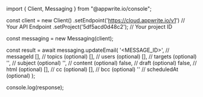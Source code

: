 import { Client, Messaging } from "@appwrite.io/console";

const client = new Client()
    .setEndpoint('https://cloud.appwrite.io/v1') // Your API Endpoint
    .setProject('5df5acd0d48c2'); // Your project ID

const messaging = new Messaging(client);

const result = await messaging.updateEmail(
    '<MESSAGE_ID>', // messageId
    [], // topics (optional)
    [], // users (optional)
    [], // targets (optional)
    '<SUBJECT>', // subject (optional)
    '<CONTENT>', // content (optional)
    false, // draft (optional)
    false, // html (optional)
    [], // cc (optional)
    [], // bcc (optional)
    '' // scheduledAt (optional)
);

console.log(response);
